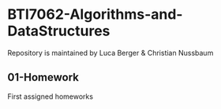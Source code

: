# BTI7062-Algorithms-and-DataStructures
Repository is maintained by Luca Berger & Christian Nussbaum

## 01-Homework 
First assigned homeworks
